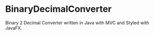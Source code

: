 # BinaryDecimalConverter
Binary 2 Decimal Converter written in Java with MVC and Styled with JavaFX.
